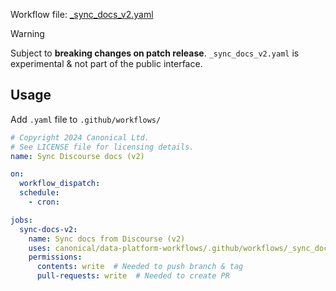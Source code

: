Workflow file: [_sync_docs_v2.yaml](_sync_docs_v2.yaml)

> [!WARNING]
> Subject to **breaking changes on patch release**. `_sync_docs_v2.yaml` is experimental & not part of the public interface.

## Usage
Add `.yaml` file to `.github/workflows/`

```yaml
# Copyright 2024 Canonical Ltd.
# See LICENSE file for licensing details.
name: Sync Discourse docs (v2)

on:
  workflow_dispatch:
  schedule:
    - cron:

jobs:
  sync-docs-v2:
    name: Sync docs from Discourse (v2)
    uses: canonical/data-platform-workflows/.github/workflows/_sync_docs_2.yaml@main
    permissions:
      contents: write  # Needed to push branch & tag
      pull-requests: write  # Needed to create PR
```

